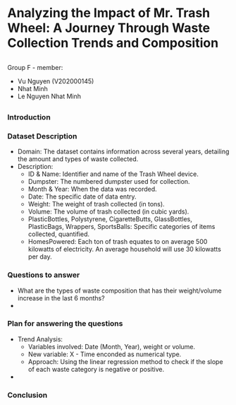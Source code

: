 # Analyzing the Impact of Mr. Trash Wheel: A Journey Through Waste Collection Trends and Composition
##
Group F - member:
- Vu Nguyen (V202000145)
- Nhat Minh
- Le Nguyen Nhat Minh
##
### Introduction

### Dataset Description
- Domain: The dataset contains information across several years, detailing the amount and types of waste collected.
- Description:
    - ID & Name: Identifier and name of the Trash Wheel device.
    - Dumpster: The numbered dumpster used for collection.
    - Month & Year: When the data was recorded.
    - Date: The specific date of data entry.
    - Weight: The weight of trash collected (in tons).
    - Volume: The volume of trash collected (in cubic yards).
    - PlasticBottles, Polystyrene, CigaretteButts, GlassBottles, PlasticBags, Wrappers, SportsBalls: Specific categories of items collected, quantified.
    - HomesPowered: Each ton of trash equates to on average 500 kilowatts of electricity. An average household will use 30 kilowatts per day.
### Questions to answer
- What are the types of waste composition that has their weight/volume increase in the last 6 months?
- 
### Plan for answering the questions
- Trend Analysis:
    - Variables involved: Date (Month, Year), weight or volume.
    - New variable: X - Time enconded as numerical type.
    - Approach: Using the linear regression method to check if the slope of each waste category is negative or positive.
- 
### Conclusion